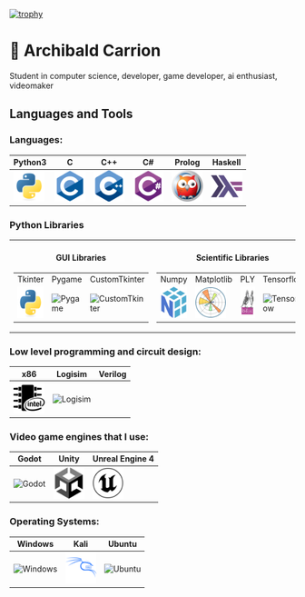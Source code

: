 [![trophy](https://github-profile-trophy.vercel.app/?username=archibald-carrion&theme=matrix)](https://github.com/ryo-ma/github-profile-trophy)

# 👾 Archibald Carrion
Student in computer science, developer, game developer, ai enthusiast, videomaker

## Languages and Tools 
<div>

### Languages:
| Python3 | C | C++ | C# | Prolog | Haskell |
|----------|----------|----------|-----|------|-------|
|  <img src="https://github.com/devicons/devicon/blob/master/icons/python/python-original.svg" title="Python"  alt="Python" width="55" height="55"/> |  <img src="https://github.com/devicons/devicon/blob/master/icons/c/c-original.svg" title="C"  alt="C" width="55" height="55"/> |  <img src="https://github.com/devicons/devicon/blob/master/icons/cplusplus/cplusplus-original.svg" title="C plus plus" alt="C++" width="55" height="55"/> |  <img src="https://github.com/devicons/devicon/blob/master/icons/csharp/csharp-original.svg" title="C sharp" alt="C#" width="55" height="55"/>| <img src="https://github.com/devicons/devicon/blob/master/icons/prolog/prolog-original.svg" title="Prolog" alt="Prolog" width="55" height="55"/> | <img src="https://github.com/devicons/devicon/blob/master/icons/haskell/haskell-original.svg" title="Haskell" alt="Haskell" width="55" height="55"/> |

<!-- 
### Python Libraries:
| Numpy | Matplotlib |
|----------|----------|
| <img src="https://github.com/devicons/devicon/blob/master/icons/numpy/numpy-original.svg" title="Numpy"  alt="Numpy" width="55" height="55"/> | <img src="https://github.com/devicons/devicon/blob/master/icons/matplotlib/matplotlib-original.svg" title="Matplotlib"  alt="Matplotlib" width="55" height="55"/> |

### Python GUI Libraries that I use:
| Tkinter | Pygame | CustomTkinter |
|----------|----------|----------|
| <img src="https://github.com/devicons/devicon/blob/master/icons/python/python-original.svg" title="Python"  alt="Python" width="55" height="55"/> | <img src="https://user-images.githubusercontent.com/46412508/170405943-e75458ec-6cb4-462e-91ba-43c861a3d6cf.png" title="Pygame"  alt="Pygame" width="55" height="55" align="center"/> | <img src="https://github.com/TomSchimansky/CustomTkinter/blob/master/customtkinter/assets/icons/CustomTkinter_icon_Windows.ico" title="CustomTkinter"  alt="CustomTkinter" width="55" height="55" align="center"/> | -->

### Python Libraries

<body>
<table border="0" style="border-color: transparent; background-color: transparent;">
<tr>
<td>
    <table border="0px" bordercolor="#F">
    <h4 align="center">GUI Libraries</h4>
    <tr>
        <td>Tkinter</td>
        <td>Pygame</td>
        <td>CustomTkinter</td>
    </tr>
    <tr>
        <td><img src="https://github.com/devicons/devicon/blob/master/icons/python/python-original.svg" title="Python"  alt="Python" width="55" height="55"/> </td>
        <td> <img src="https://user-images.githubusercontent.com/46412508/170405943-e75458ec-6cb4-462e-91ba-43c861a3d6cf.png" title="Pygame"  alt="Pygame" width="55" height="55" align="center"/> </td>
        <td>  <img src="https://github.com/TomSchimansky/CustomTkinter/blob/master/customtkinter/assets/icons/CustomTkinter_icon_Windows.ico" title="CustomTkinter"  alt="CustomTkinter" width="55" height="55" align="center"/> </td>
    </tr> 
    </table>
</td>
<td>
    <table border="0px" bordercolor="#F">
    <h4 align="center">Scientific Libraries</h4>
    <tr>
        <td>Numpy</td>
        <td>Matplotlib</td>
        <td>PLY</td>
        <td>Tensorflow</td>
    </tr>
    <tr>
        <td><img src="https://github.com/devicons/devicon/blob/master/icons/numpy/numpy-original.svg" title="Numpy"  alt="Numpy" width="55" height="55"/> </td>
        <td><img src="https://github.com/devicons/devicon/blob/master/icons/matplotlib/matplotlib-original.svg" title="Matplotlib"  alt="Matplotlib" width="55" height="55"/> </td>
        <td><img src="img\PLY_python_lex_yacc.PNG" title="PLY"  alt="PLY" width="55" height="55"/> </td>
        <td><img src="" title="Tensorflow"  alt="Tensorflow" width="55" height="55"/> </td> 
    </tr>
    </table>
</td>
</tr>
</table>




### Low level programming and circuit design:
| x86 |  Logisim | Verilog |
|----------|----------|----------|
| <img src="img/assembly_intel_icon_132576.svg" title="x86"  alt="x86" width="55" height="55"/> | <img src="https://upload.wikimedia.org/wikipedia/commons/b/ba/Logisim-icon.svg" title="Logisim"  alt="Logisim" width="55" height="55"/> |

### Video game engines that I use:
| Godot | Unity | Unreal Engine 4 |
|----------|----------|----------|
| <img src="https://godotengine.org/assets/press/logo_vertical_color_dark.png" title="Godot"  alt="Godot" width="55" height="55"/> | <img src="https://github.com/devicons/devicon/blob/master/icons/unity/unity-original.svg" title="Unity"  alt="Unity" width="55" height="55"/> | <img src="https://github.com/devicons/devicon/blob/master/icons/unrealengine/unrealengine-original.svg" title="Unreal Engine 4"  alt="Unreal Engine 4" width="55" height="55"/> |

### Operating Systems:
| Windows | Kali | Ubuntu |
|----------|----------|----------|
| <img src="https://github.com/canaleal/devicon/blob/new-icon-kali-linux/icons/windows8/windows8-original.svg" title="Windows"  alt="Windows" width="55" height="55"/> | <img src="https://github.com/canaleal/devicon/blob/new-icon-kali-linux/icons/kalilinux/kalilinux-original-wordmark.svg" title="Kali"  alt="Kali" width="55" height="55"/> | <img src="https://github.com/canaleal/devicon/blob/new-icon-kali-linux/icons/ubuntu/ubuntu-original.svg" title="Ubuntu"  alt="Ubuntu" width="55" height="55"/> |


</div>



<!--
**archibald-carrion/archibald-carrion** is a ✨ _special_ ✨ repository because its `README.md` (this file) appears on your GitHub profile.

Here are some ideas to get you started:

- 🔭 I’m currently working on ...
- 🌱 I’m currently learning ...
- 👯 I’m looking to collaborate on ...
- 🤔 I’m looking for help with ...
- 💬 Ask me about ...
- 📫 How to reach me: ...
- 😄 Pronouns: ...
- ⚡ Fun fact: ...
-->